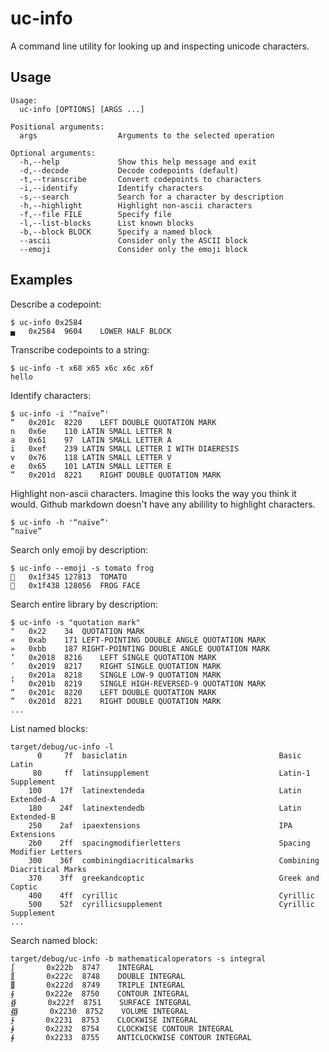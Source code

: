 # uc-info

A command line utility for looking up and inspecting unicode characters.

## Usage

```
Usage:
  uc-info [OPTIONS] [ARGS ...]

Positional arguments:
  args                  Arguments to the selected operation

Optional arguments:
  -h,--help             Show this help message and exit
  -d,--decode           Decode codepoints (default)
  -t,--transcribe       Convert codepoints to characters
  -i,--identify         Identify characters
  -s,--search           Search for a character by description
  -h,--highlight        Highlight non-ascii characters
  -f,--file FILE        Specify file
  -l,--list-blocks      List known blocks
  -b,--block BLOCK      Specify a named block
  --ascii               Consider only the ASCII block
  --emoji               Consider only the emoji block
```

## Examples

Describe a codepoint:

```
$ uc-info 0x2584
▄	0x2584	9604	LOWER HALF BLOCK
```

Transcribe codepoints to a string:

```
$ uc-info -t x68 x65 x6c x6c x6f
hello
```

Identify characters:

```
$ uc-info -i '“naïve”'
“	0x201c	8220	LEFT DOUBLE QUOTATION MARK
n	0x6e	110	LATIN SMALL LETTER N
a	0x61	97	LATIN SMALL LETTER A
ï	0xef	239	LATIN SMALL LETTER I WITH DIAERESIS
v	0x76	118	LATIN SMALL LETTER V
e	0x65	101	LATIN SMALL LETTER E
”	0x201d	8221	RIGHT DOUBLE QUOTATION MARK
```

Highlight non-ascii characters. Imagine this looks the way you think it would. Github markdown doesn't have any abilility to highlight characters.

```
$ uc-info -h '“naïve”'
“naïve”
```

Search only emoji by description:

```
$ uc-info --emoji -s tomato frog
🍅	0x1f345	127813	TOMATO
🐸	0x1f438	128056	FROG FACE
```

Search entire library by description:

```
$ uc-info -s "quotation mark"
"	0x22	34	QUOTATION MARK
«	0xab	171	LEFT-POINTING DOUBLE ANGLE QUOTATION MARK
»	0xbb	187	RIGHT-POINTING DOUBLE ANGLE QUOTATION MARK
‘	0x2018	8216	LEFT SINGLE QUOTATION MARK
’	0x2019	8217	RIGHT SINGLE QUOTATION MARK
‚	0x201a	8218	SINGLE LOW-9 QUOTATION MARK
‛	0x201b	8219	SINGLE HIGH-REVERSED-9 QUOTATION MARK
“	0x201c	8220	LEFT DOUBLE QUOTATION MARK
”	0x201d	8221	RIGHT DOUBLE QUOTATION MARK
...
```

List named blocks:

```
target/debug/uc-info -l
      0     7f  basiclatin                              	Basic Latin
     80     ff  latinsupplement                         	Latin-1 Supplement
    100    17f  latinextendeda                          	Latin Extended-A
    180    24f  latinextendedb                          	Latin Extended-B
    250    2af  ipaextensions                           	IPA Extensions
    2b0    2ff  spacingmodifierletters                  	Spacing Modifier Letters
    300    36f  combiningdiacriticalmarks               	Combining Diacritical Marks
    370    3ff  greekandcoptic                          	Greek and Coptic
    400    4ff  cyrillic                                	Cyrillic
    500    52f  cyrillicsupplement                      	Cyrillic Supplement
...
```

Search named block:

```
target/debug/uc-info -b mathematicaloperators -s integral
∫       0x222b  8747    INTEGRAL
∬       0x222c  8748    DOUBLE INTEGRAL
∭       0x222d  8749    TRIPLE INTEGRAL
∮       0x222e  8750    CONTOUR INTEGRAL
∯       0x222f  8751    SURFACE INTEGRAL
∰       0x2230  8752    VOLUME INTEGRAL
∱       0x2231  8753    CLOCKWISE INTEGRAL
∲       0x2232  8754    CLOCKWISE CONTOUR INTEGRAL
∳       0x2233  8755    ANTICLOCKWISE CONTOUR INTEGRAL
```

